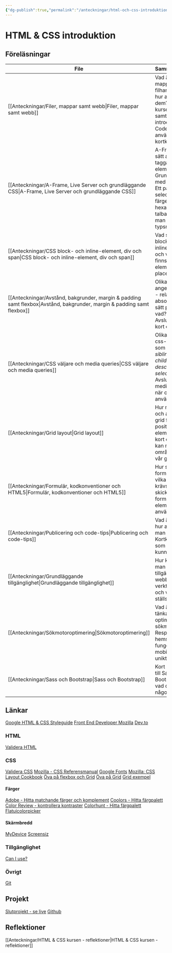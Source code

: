 ```yaml
---
{"dg-publish":true,"permalink":"/anteckningar/html-och-css-introduktion/"}
---
```


# HTML & CSS introduktion

## Föreläsningar
| File                                                                                                                       | Sammanfattning                                                                                                                                                               | Skapad     |
| -------------------------------------------------------------------------------------------------------------------------- | ---------------------------------------------------------------------------------------------------------------------------------------------------------------------------- | ---------- |
| [[Anteckningar/Filer, mappar samt webb\|Filer, mappar samt webb]]                                                       | Vad är filer, mappar och filhanterare och hur använder vi dem? Kort om kursens upplägg samt introducerar VS Code och användbara kortkommandon.                               | 2022-08-25 |
| [[Anteckningar/A-Frame, Live Server och grundläggande CSS\|A-Frame, Live Server och grundläggande CSS]]                 | A-Frame som ett sätt att lära sig taggar och element i HTML. Grunder i CSS med stylesheets. Ett par selectorer, färger och hexadecimal talbas och hur man använder typsnitt. | 2022-08-29 |
| [[Anteckningar/CSS block- och inline-element, div och span\|CSS block- och inline-element, div och span]]               | Vad skiljer block- från inline-element och vilka regler finns för vilka element som kan placeras i vilka.                                                                    | 2022-08-30 |
| [[Anteckningar/Avstånd, bakgrunder, margin & padding samt flexbox\|Avstånd, bakgrunder, margin & padding samt flexbox]] | Olika sätt att ange avstånd på - relativa och absoluta. Vilka sätt passar till vad? Avslutningsvis kort om flexbox.                                                          | 2022-09-01 |
| [[Anteckningar/CSS väljare och media queries\|CSS väljare och media queries]]                                           | Olika typer av css-väljare så som *adjacent sibling selector*, *child selector*, *descendant selector* m.fl. Avslutar med media queries - när och hur de används.            | 2022-09-05 |
| [[Anteckningar/Grid layout\|Grid layout]]                                                                               | Hur man skapar och använder grid för att positionera element samt kort om hur vi kan namnge områden med i vår grid.                                                          | 2022-09-06 |
| [[Anteckningar/Formulär, kodkonventioner och HTML5\|Formulär, kodkonventioner och HTML5]]                               | Hur skapar man formulär och vilka attribut krävs för att skicka ett formulär. Vilka element ska användas när?                                                                | 2022-09-08 |
| [[Anteckningar/Publicering och code-tips\|Publicering och code-tips]]                                                   | Vad är FTP och hur använder man det? Kortkommandon som är bra att kunna i VS Code.                                                                                           | 2022-09-09 |
| [[Anteckningar/Grundläggande tillgänglighet\|Grundläggande tillgänglighet]]                                             | Hur kontrollerar man tillgänglighet på webben, vilka verktyg finns det och vilka krav ställs?                                                                                | 2022-09-14 |
| [[Anteckningar/Sökmotoroptimering\|Sökmotoroptimering]]                                                                 | Vad är viktigt att tänka på för att optimera för sökmotor? Responsiv hemsida som fungerar på mobila enheter, unikt innehåll.                                                 | 2022-09-15 |
| [[Anteckningar/Sass och Bootstrap\|Sass och Bootstrap]]                                                                 | Kort introduktion till Sass och Bootstrap och vad det är för något                                                                                                           | 2022-09-19 |

## Länkar
[Google HTML & CSS Styleguide](https://google.github.io/styleguide/htmlcssguide.html)
[Front End Developer Mozilla](https://developer.mozilla.org/en-US/docs/Learn/Front-end_web_developer)
[Dev.to](https://dev.to/)
### HTML
[Validera HTML](https://validator.w3.org/)
### CSS
[Validera CSS](https://jigsaw.w3.org/css-validator/)
[Mozilla - CSS Referensmanual](https://developer.mozilla.org/en-US/docs/Web/CSS/Reference)
[Google Fonts](https://fonts.google.com/)
[Mozilla: CSS Layout Cookbook](https://developer.mozilla.org/en-US/docs/Web/CSS/Layout_cookbook)
[Öva på flexbox och Grid](https://codingfantasy.com/)
[Öva på Grid](http://cssgridgarden.com/#sv)
[Grid exempel](https://grid.malven.co/)
#### Färger
[Adobe - Hitta matchande färger och komplement](https://color.adobe.com/sv/create/color-wheel)
[Coolors - Hitta färgpalett](https://coolors.co/)
[Color Review - kontrollera kontraster](https://color.review/)
[Colorhunt - Hitta färgpalett](https://colorhunt.co)
[Flatuicolorpicker](https://www.flatuicolorpicker.com)
#### Skärmbredd
[MyDevice](https://www.mydevice.io/)
[Screensiz](https://screensiz.es/)
### Tillgänglighet
[Can I use?](https://caniuse.com/)
### Övrigt
[Git](https://git-scm.com/doc)

## Projekt
[Slutprojekt - se live](http://studentiths.se/marcus-oskarsson/html-css/)
[Github](https://github.com/Marcus-Oskarsson/it-hogskolan-html-css-projekt)

## Reflektioner
[[Anteckningar/HTML & CSS kursen - reflektioner\|HTML & CSS kursen - reflektioner]]
